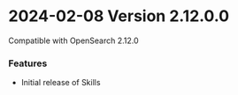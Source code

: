 # 2024-02-08 Version 2.12.0.0

Compatible with OpenSearch 2.12.0

### Features
* Initial release of Skills